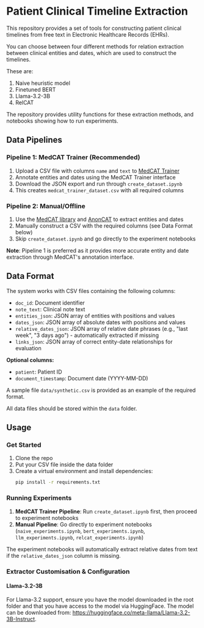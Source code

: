 # Patient Clinical Timeline Extraction

This repository provides a set of tools for constructing patient clinical timelines from free text in Electronic Healthcare Records (EHRs).

You can choose between four different methods for relation extraction between clinical entities and dates, which are used to construct the timelines. 

These are:
1. Naive heuristic model
2. Finetuned BERT
3. Llama-3.2-3B
4. RelCAT

The repository provides utility functions for these extraction methods, and notebooks showing how to run experiments.

## Data Pipelines

### Pipeline 1: MedCAT Trainer (Recommended)
1. Upload a CSV file with columns `name` and `text` to [MedCAT Trainer](https://github.com/CogStack/MedCATtrainer)
2. Annotate entities and dates using the MedCAT Trainer interface
3. Download the JSON export and run through `create_dataset.ipynb`
4. This creates `medcat_trainer_dataset.csv` with all required columns

### Pipeline 2: Manual/Offline
1. Use the [MedCAT library](https://github.com/CogStack/cogstack-nlp) and [AnonCAT](https://github.com/antsh3k/deidentify) to extract entities and dates
2. Manually construct a CSV with the required columns (see Data Format below)
3. Skip `create_dataset.ipynb` and go directly to the experiment notebooks

**Note**: Pipeline 1 is preferred as it provides more accurate entity and date extraction through MedCAT's annotation interface.

## Data Format

The system works with CSV files containing the following columns:

- `doc_id`: Document identifier
- `note_text`: Clinical note text
- `entities_json`: JSON array of entities with positions and values
- `dates_json`: JSON array of absolute dates with positions and values
- `relative_dates_json`: JSON array of relative date phrases (e.g., "last week", "3 days ago") - automatically extracted if missing
- `links_json`: JSON array of correct entity-date relationships for evaluation

**Optional columns:**
- `patient`: Patient ID
- `document_timestamp`: Document date (YYYY-MM-DD)

A sample file `data/synthetic.csv` is provided as an example of the required format.

All data files should be stored within the `data` folder.

## Usage

### Get Started

1. Clone the repo
2. Put your CSV file inside the data folder
3. Create a virtual environment and install dependencies:
   ```bash
   pip install -r requirements.txt
   ```

### Running Experiments

1. **MedCAT Trainer Pipeline**: Run `create_dataset.ipynb` first, then proceed to experiment notebooks
2. **Manual Pipeline**: Go directly to experiment notebooks (`naive_experiments.ipynb`, `bert_experiments.ipynb`, `llm_experiments.ipynb`, `relcat_experiments.ipynb`)

The experiment notebooks will automatically extract relative dates from text if the `relative_dates_json` column is missing.

### Extractor Customisation & Configuration

#### Llama-3.2-3B

For Llama-3.2 support, ensure you have the model downloaded in the root folder and that you have access to the model via HuggingFace. The model can be downloaded from: https://huggingface.co/meta-llama/Llama-3.2-3B-Instruct.